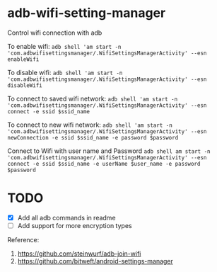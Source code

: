 # adb-wifi-setting-manager
Control wifi connection with adb

To enable wifi:
`adb shell 'am start -n 'com.adbwifisettingsmanager/.WifiSettingsManagerActivity' --esn enableWifi`

To disable wifi:
`adb shell 'am start -n 'com.adbwifisettingsmanager/.WifiSettingsManagerActivity' --esn disableWifi`

To connect to saved wifi network:
`adb shell 'am start -n 'com.adbwifisettingsmanager/.WifiSettingsManagerActivity' --esn connect -e ssid $ssid_name`

To connect to new wifi network:
`adb shell 'am start -n 'com.adbwifisettingsmanager/.WifiSettingsManagerActivity' --esn newConnection -e ssid $ssid_name -e password $password`

Connect to Wifi with user name and Password
`adb shell am start -n 'com.adbwifisettingsmanager/.WifiSettingsManagerActivity' --esn connect -e ssid $ssid_name -e userName $user_name -e password $password`
  

# TODO
* [x] Add all adb commands in readme
* [ ] Add support for more encryption types

Reference:
1. https://github.com/steinwurf/adb-join-wifi
2. https://github.com/bitweft/android-settings-manager

